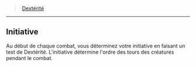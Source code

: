 ﻿---
!GenericItem
Id: abilities_dexterity_hd.md#initiative
ParentLink: abilities_dexterity_hd.md#dextérité
Name: Initiative
ParentName: Dextérité
NameLevel: 2
Attributes: {}
---
> [Dextérité](hd_abilities_dexterity.md)

---

## Initiative

Au début de chaque combat, vous déterminez votre initiative en faisant un test de Dextérité. L'initiative détermine l'ordre des tours des créatures pendant le combat.

